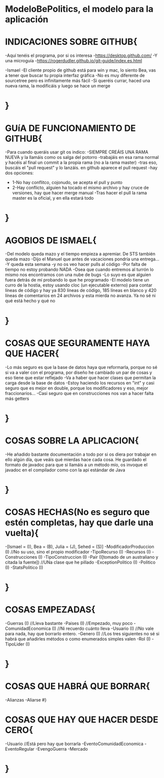 # ModeloBePolitics, el modelo para la aplicación

# INDICACIONES SOBRE GITHUB{
-Aquí tenéis el programa, por si os interesa
-https://desktop.github.com/
-Y una microguía
-https://rogerdudler.github.io/git-guide/index.es.html
  
-Ismael
-El cliente propio de github está para win y mac, lo siento Bea, vas a tener que buscar tu propia interfaz gráfica
-No es muy diferente de sourcetree pero es infinitamente más fácil
-Si queréis currar, haced una nueva rama, la modificáis y luego se hace un merge
# }
# GUíA DE FUNCIONAMIENTO DE GITHUB{
-Para cuando queráis usar git os indico:
-SIEMPRE CREÁIS UNA RAMA NUEVA y la llamáis como os salga del potorro
-trabajáis en esa rama normal y hacéis al final un commit a la propia rama (no a la rama master)
-tras eso, buscáis el "pull request" y lo lanzáis. en github aparece el pull request
-hay dos opciones:
-  1-No hay conflitco, cojonudo, se acepta el pull y punto
-  2-Hay conflicto, alguien ha tocado el mismo archivo y hay cruce de versiones, hay que hacer merge manual
-Tras hacer el pull la rama master es la oficial, y en ella estará todo
    
# }

# AGOBIOS DE ISMAEL{
-Del modelo queda mazo y el tiempo empieza a apremiar. De STS también queda mazo
-Dijo el Manuel que antes de vacaciones pondría una entrega...
-Y queda esta semana
-y no os veo hacer pulls al código
-Por falta de tiempo no estoy probando NADA 
-Osea que cuando entremos al turrón lo mismo nos encontramos con una nube de bugs
-Lo suyo es que alguien fuera detrás de mí probando lo que he programado
-El modelo tiene un curro de la hostia, estoy usando cloc (un ejecutable externo) para contar líneas de código y hay ya 830 líneas de código, 185 líneas en blanco y 420 líneas de comentarios en 24 archivos y esta mierda no avanza. Ya no sé ni qué está hecho y qué no
# }

# COSAS QUE SEGURAMENTE HAYA QUE HACER{
-Lo más seguro es que la base de datos haya que reformarla, porque no sé si va a valer con el programa, por diseño he cambiado un par de cosas y eso tiene que estar reflejado
-Va a haber que hacer clases que permitan la carga desde la base de datos
-Estoy haciendo los recursos en "int" y casi seguro que es mejor en double, porque los modificadores y eso, mejor fraccionarios...
-Casi seguro que en construcciones nos van a hacer falta más getters
# }

# COSAS SOBRE LA APLICACION{
-He añadido bastante documentación a todo por si os diera por trabajar en ello algún día, que veáis qué mierdas hace cada cosa. He guardado el formato de javadoc para que si llamáis a un método mío, os invoque el javadoc en el compilador como con la api estándar de Java
# }

# COSAS HECHAS(No es seguro que estén completas, hay que darle una vuelta){
-[Ismael = (I), Bea = (B), Julia = (J), Sehed = (S)]
-ModificadorProduccion (I) //No su uso, sino el propio modificador
-TipoRecurso (I) 
-Recursos (I)
-Construcciones (I)
-TipoConstruccion (I)
-Pair (I[tomado de un australiano y citada la fuente]) //UNa clase que he pillado
-ExceptionPolitico (I)
-Politico (I)
-StatsPolitico (I)
# }

# COSAS EMPEZADAS{
-Guerras (I) //Lleva bastante
-Paises (I) //Empezado, muy poco
-ComunidadEconomica (I) //Ni recuerdo cuánto lleva
-Usuario (I) //No vale para nada, hay que borrarlo entero.
-Genero (I) //Los tres siguientes no sé si habrá que añadirles métodos o como enumerados simples valen
-Rol (I)
-TipoLider (I)
# }

# COSAS QUE HABRÁ QUE BORRAR{
-Alianzas
-Aliarse
#}

# COSAS QUE HAY QUE HACER DESDE CERO{
 -Usuario //Está pero hay que borrarla
 -EventoComunidadEconomica
 -EventoRegular
 -EvengoGuerra
 -Mercado
# }
